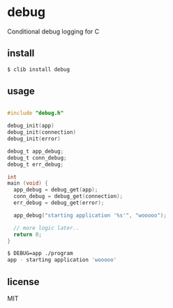 debug
=====

Conditional debug logging for C

## install

```sh
$ clib install debug
```

## usage

```c

#include "debug.h"

debug_init(app)
debug_init(connection)
debug_init(error)

debug_t app_debug;
debug_t conn_debug;
debug_t err_debug;

int
main (void) {
  app_debug = debug_get(app);
  conn_debug = debug_get(connection);
  err_debug = debug_get(error);

  app_debug("starting application '%s'", "wooooo");

  // more logic later..
  return 0;
}
```

```sh
$ DEBUG=app ./program
app - starting application 'wooooo'
```

## license

MIT
